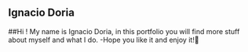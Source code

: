 ## Ignacio Doria
##Hi ! My name is Ignacio Doria, in this portfolio you will find more stuff about myself and what I do.
-Hope you like it and enjoy it!🤖
